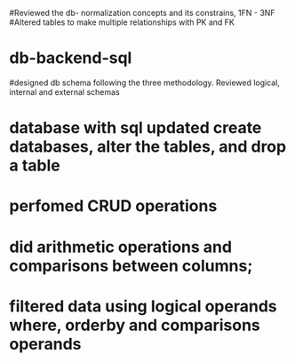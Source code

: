 #Reviewed the db- normalization concepts and its constrains, 1FN - 3NF
#Altered tables to make multiple relationships with PK and FK
# db-backend-sql
#designed db schema following the three methodology. Reviewed logical, internal and external schemas
# database with sql updated create databases, alter the tables, and drop a table
# perfomed CRUD operations
# did arithmetic operations and comparisons between columns;
# filtered data using logical operands where, orderby and comparisons operands
